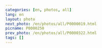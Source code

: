 ```yaml
---
categories: [en, photos, all]
lang: en
layout: photo
next_photo: /en/photos/all/P0000019.html
picname: P0000250
prev_photo: /en/photos/all/P0000322.html
tags: []
---
```

